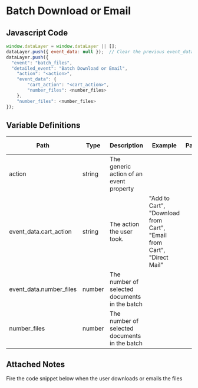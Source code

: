 # Batch Download or Email

### 

## Javascript Code
```js
window.dataLayer = window.dataLayer || [];
dataLayer.push({ event_data: null });  // Clear the previous event_data object.
dataLayer.push({
  "event": "batch_files",
  "detailed_event": "Batch Download or Email",
    "action": "<action>",
    "event_data": {
        "cart_action": "<cart_action>",
        "number_files": <number_files>
    },
    "number_files": <number_files>
});
```

## Variable Definitions

|Path|Type|Description|Example|Pattern|Min Length|Max Length|Minimum|Maximum|Multiple Of|
| --- | --- | --- | --- | --- | --- | --- | --- | --- | --- |
|action|string|The generic action of an event property||||||||
|event_data.cart_action|string|The action the user took.|"Add to Cart", "Download from Cart", "Email from Cart", "Direct Mail"|||||||
|event_data.number_files|number|The number of selected documents in the batch||||||||
|number_files|number|The number of selected documents in the batch||||||||

## Attached Notes

<p><span data-sheets-value="{&quot;1&quot;:2,&quot;2&quot;:&quot;Fire the code snippet below when the user downloads or emails the files&quot;}" data-sheets-userformat="{&quot;2&quot;:14849,&quot;3&quot;:{&quot;1&quot;:0},&quot;12&quot;:0,&quot;14&quot;:{&quot;1&quot;:2,&quot;2&quot;:0},&quot;15&quot;:&quot;Arial&quot;,&quot;16&quot;:11}">Fire the code snippet below when the user downloads or emails the files</span></p>
<p><img title="Batch Download or Email" src="https://github.com/searchdiscovery/client-fti-ga4-dl-spec/blob/main/images/Batch%20Download%20or%20Email.png?raw=true" alt="" /><span data-sheets-value="{&quot;1&quot;:2,&quot;2&quot;:&quot;Fire the code snippet below when the user downloads or emails the files&quot;}" data-sheets-userformat="{&quot;2&quot;:14849,&quot;3&quot;:{&quot;1&quot;:0},&quot;12&quot;:0,&quot;14&quot;:{&quot;1&quot;:2,&quot;2&quot;:0},&quot;15&quot;:&quot;Arial&quot;,&quot;16&quot;:11}"><img title="Batch Download Email" src="https:/github.com/searchdiscovery/client-fti-ga4-dl-spec/blob/main/images/Batch%20Download%20or%20Email.png?raw=true" alt="" /></span></p>
